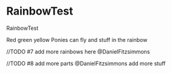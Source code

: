 # RainbowTest
 RainbowTest

Red
green
yellow
Ponies can fly and stuff in the rainbow

//TODO #7 add more rainbows here @DanielFitzsimmons

//TODO #8 add more parts @DanielFitzsimmons
add more stuff